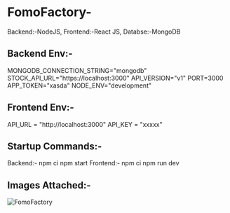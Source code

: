 # FomoFactory-
Backend:-NodeJS, Frontend:-React JS, Databse:-MongoDB

## Backend Env:- 
MONGODB_CONNECTION_STRING="mongodb"
STOCK_API_URL="https://localhost:3000"
API_VERSION="v1"
PORT=3000
APP_TOKEN="xasda"
NODE_ENV="development"

## Frontend Env:-
API_URL = "http://localhost:3000"
API_KEY = "xxxxx"

## Startup Commands:-
Backend:-
npm ci
npm start
Frontend:-
npm ci 
npm run dev

## Images Attached:-
![FomoFactory](https://drive.google.com/file/d/1edlGT1O1Q3LrOTpNDNjS5K6xoG3uKBpo/view?usp=sharing)

